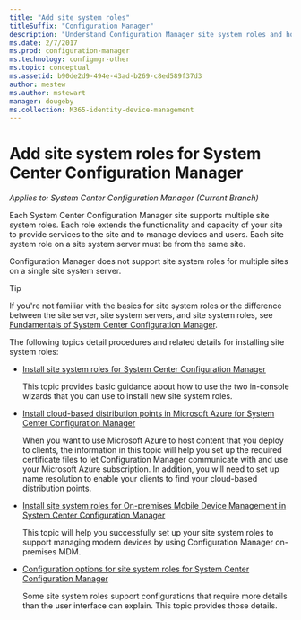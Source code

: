 ```yaml
---
title: "Add site system roles"
titleSuffix: "Configuration Manager"
description: "Understand Configuration Manager site system roles and how to add them to extend the functionality and capacity of your site."
ms.date: 2/7/2017
ms.prod: configuration-manager
ms.technology: configmgr-other
ms.topic: conceptual
ms.assetid: b90de2d9-494e-43ad-b269-c8ed589f37d3
author: mestew
ms.author: mstewart
manager: dougeby
ms.collection: M365-identity-device-management
---
```

# Add site system roles for System Center Configuration Manager

*Applies to: System Center Configuration Manager (Current Branch)*

Each System Center Configuration Manager site supports multiple site system roles. Each role extends the functionality and capacity of your site to provide services to the site and to manage devices and users. Each site system role on a site system server must be from the same site.   

Configuration Manager does not support site system roles for multiple sites on a single site system server.  

> [!TIP]  
>  If you're not familiar with the basics for site system roles or the difference between the site server, site system servers, and site system roles, see [Fundamentals of System Center Configuration Manager](../../../../core/understand/fundamentals.md).  

 The following topics detail procedures and related details for installing site system roles:  

-   [Install site system roles for System Center Configuration Manager](../../../../core/servers/deploy/configure/install-site-system-roles.md)  

     This topic provides basic guidance about how to use the two in-console wizards that you can use to install new site system roles.  

-   [Install cloud-based distribution points in Microsoft Azure for System Center Configuration Manager](../../../../core/servers/deploy/configure/install-cloud-based-distribution-points-in-microsoft-azure.md)  

    When you want to use Microsoft Azure to host content that you deploy to clients, the information in this topic will help you set up the required certificate files to let Configuration Manager communicate with and use your Microsoft Azure subscription. In addition, you will need to set up name resolution to enable your clients to find your cloud-based distribution points.  

-   [Install site system roles for On-premises Mobile Device Management in System Center Configuration Manager](../../../../mdm/get-started/install-site-system-roles-for-on-premises-mdm.md)  

     This topic will help you successfully set up your site system roles to support managing modern devices by using Configuration Manager on-premises MDM.  

-   [Configuration options for site system roles for System Center Configuration Manager](../../../../core/servers/deploy/configure/configuration-options-for-site-system-roles.md)  

     Some site system roles support configurations that require more details than the user interface can explain. This topic provides those details.  
